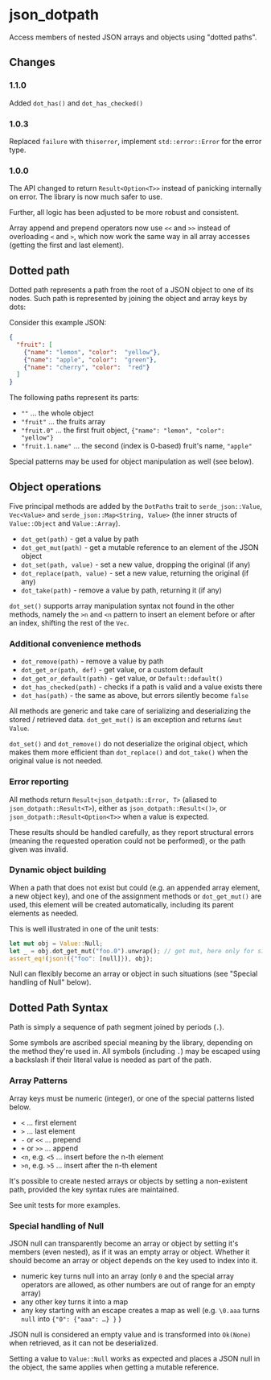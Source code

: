 # json_dotpath

Access members of nested JSON arrays and objects using "dotted paths".

## Changes

### 1.1.0

Added `dot_has()` and `dot_has_checked()`

### 1.0.3

Replaced `failure` with `thiserror`, implement `std::error::Error` for the error type.

### 1.0.0

The API changed to return `Result<Option<T>>` instead of panicking internally on error.
The library is now much safer to use.
 
Further, all logic has been adjusted to be more robust and consistent.

Array append and prepend operators now use `<<` and `>>` instead of overloading `<` and `>`,
which now work the same way in all array accesses (getting the first and last element). 

## Dotted path

Dotted path represents a path from the root of a JSON object to one of its nodes.
Such path is represented by joining the object and array keys by dots:

Consider this example JSON:

```json
{
  "fruit": [
    {"name": "lemon", "color":  "yellow"},
    {"name": "apple", "color":  "green"},
    {"name": "cherry", "color":  "red"}
  ]
}
```

The following paths represent its parts:

- `""` ... the whole object
- `"fruit"` ... the fruits array
- `"fruit.0"` ... the first fruit object, `{"name": "lemon", "color":  "yellow"}`
- `"fruit.1.name"` ... the second (index is 0-based) fruit's name, `"apple"`

Special patterns may be used for object manipulation as well (see below).

## Object operations

Five principal methods are added by the `DotPaths` trait to `serde_json::Value`, 
`Vec<Value>` and `serde_json::Map<String, Value>` (the inner structs of `Value::Object` and `Value::Array`).

- `dot_get(path)` - get a value by path
- `dot_get_mut(path)` - get a mutable reference to an element of the JSON object
- `dot_set(path, value)` - set a new value, dropping the original (if any)
- `dot_replace(path, value)` - set a new value, returning the original (if any)
- `dot_take(path)` - remove a value by path, returning it (if any)

`dot_set()` supports array manipulation syntax not found in the other methods, namely the 
`>n` and `<n` pattern to insert an element before or after an index, shifting the rest of the `Vec`.

### Additional convenience methods

- `dot_remove(path)` - remove a value by path
- `dot_get_or(path, def)` - get value, or a custom default
- `dot_get_or_default(path)` - get value, or `Default::default()`
- `dot_has_checked(path)` - checks if a path is valid and a value exists there
- `dot_has(path)` - the same as above, but errors silently become `false`

All methods are generic and take care of serializing and deserializing the stored / retrieved
data. `dot_get_mut()` is an exception and returns `&mut Value`.

`dot_set()` and `dot_remove()` do not deserialize the original object, which makes them more
efficient than `dot_replace()` and `dot_take()` when the original value is not needed.

### Error reporting

All methods return `Result<json_dotpath::Error, T>` (aliased to `json_dotpath::Result<T>`), 
either as `json_dotpath::Result<()>`, or `json_dotpath::Result<Option<T>>` when a value is expected.

These results should be handled carefully, as they report structural errors (meaning the requested operation
could not be performed), or the path given was invalid.

### Dynamic object building

When a path that does not exist but could (e.g. an appended array element, a new object key), and one of the assignment
methods or `dot_get_mut()` are used, this element will be created automatically, including its parent elements as needed.

This is well illustrated in one of the unit tests:

```rust
let mut obj = Value::Null;
let _ = obj.dot_get_mut("foo.0").unwrap(); // get mut, here only for side effects
assert_eq!(json!({"foo": [null]}), obj);
```
 
Null can flexibly become an array or object in such situations (see "Special handling of Null" below).

## Dotted Path Syntax

Path is simply a sequence of path segment joined by periods (`.`).

Some symbols are ascribed special meaning by the library, depending on the method they're used in.
All symbols (including `.`) may be escaped using a backslash if their literal value is needed as part of the path.

### Array Patterns

Array keys must be numeric (integer), or one of the special patterns listed below.

- `<` ... first element
- `>` ... last element
- `-` or `<<` ... prepend
- `+` or `>>` ... append
- `<n`, e.g. `<5` ... insert before the n-th element
- `>n`, e.g. `>5` ... insert after the n-th element

It's possible to create nested arrays or objects by setting a non-existent path,
provided the key syntax rules are maintained. 

See unit tests for more examples.

### Special handling of Null

JSON null can transparently become an array or object by setting it's members (even nested), 
as if it was an empty array or object. Whether it should become an array or object depends on the key used to index into it.

- numeric key turns null into an array (only `0` and the special array operators are allowed, 
  as other numbers are out of range for an empty array)
- any other key turns it into a map
- any key starting with an escape creates a map as well (e.g. `\0.aaa` turns `null` into `{"0": {"aaa": …} }` )

JSON null is considered an empty value and is transformed into `Ok(None)` when retrieved, 
as it can not be deserialized.

Setting a value to `Value::Null` works as expected and places a JSON null in the object, the same
applies when getting a mutable reference.
